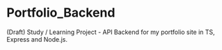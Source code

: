 # Portfolio_Backend
(Draft) Study / Learning Project - API Backend for my portfolio site in TS, Express and Node.js.
